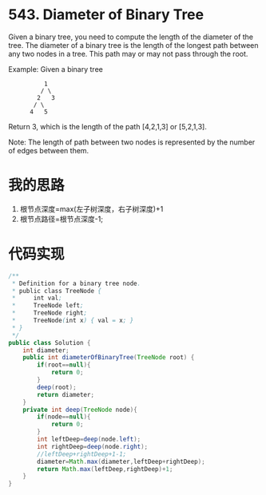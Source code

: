 ﻿# 543. Diameter of Binary Tree

Given a binary tree, you need to compute the length of the diameter of the tree. The diameter of a binary tree is the length of the longest path between any two nodes in a tree. This path may or may not pass through the root.

Example:
Given a binary tree 

```
          1
         / \
        2   3
       / \     
      4   5    
```

Return 3, which is the length of the path [4,2,1,3] or [5,2,1,3].

Note: The length of path between two nodes is represented by the number of edges between them.

# 我的思路

1. 根节点深度=max(左子树深度，右子树深度)+1
2. 根节点路径=根节点深度-1;

# 代码实现

```java
/**
 * Definition for a binary tree node.
 * public class TreeNode {
 *     int val;
 *     TreeNode left;
 *     TreeNode right;
 *     TreeNode(int x) { val = x; }
 * }
 */
public class Solution {
    int diameter;
    public int diameterOfBinaryTree(TreeNode root) {
        if(root==null){
            return 0;
        }
        deep(root);
        return diameter;
    }
    private int deep(TreeNode node){
        if(node==null){
            return 0;
        }
        int leftDeep=deep(node.left);
        int rightDeep=deep(node.right);
        //leftDeep+rightDeep+1-1;
        diameter=Math.max(diameter,leftDeep+rightDeep);
        return Math.max(leftDeep,rightDeep)+1;
    }
}
```
